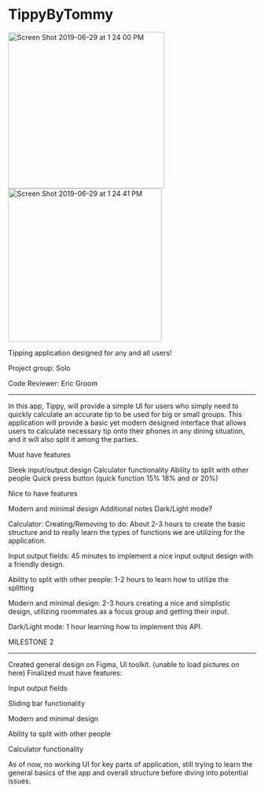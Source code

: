 # TippyByTommy

<img width="318" alt="Screen Shot 2019-06-29 at 1 24 00 PM" src="https://user-images.githubusercontent.com/25494410/60389200-6ef4d880-9a72-11e9-9b15-fb7d5246f758.png">

<img width="312" alt="Screen Shot 2019-06-29 at 1 24 41 PM" src="https://user-images.githubusercontent.com/25494410/60389201-774d1380-9a72-11e9-91aa-106c2a19081d.png">


Tipping application designed for any and all users!

Project group: Solo

Code Reviewer: Eric Groom

---------------------------------------------------------------------------------------------------------

In this app, Tippy, will provide a simple UI for users who simply need to quickly calculate an accurate tip to be used for big or small groups. This application will provide a basic yet modern designed interface that allows users to calculate necessary tip onto their phones in any dining situation, and it will also split it among the parties.

Must have features

Sleek input/output design Calculator functionality Ability to split with other people Quick press button (quick function 15% 18% and or 20%)

Nice to have features

Modern and minimal design Additional notes Dark/Light mode?

Calculator: Creating/Removing to do: About 2-3 hours to create the basic structure and to really learn the types of functions we are utilizing for the application.

Input output fields: 45 minutes to implement a nice input output design with a friendly design.

Ability to split with other people: 1-2 hours to learn how to utilize the splitting

Modern and minimal design: 2-3 hours creating a nice and simplistic design, utilizing roommates as a focus group and getting their input.

Dark/Light mode: 1 hour learning how to implement this API.

MILESTONE 2

---------------------------------------------------------------------------------------------------------

Created general design on Figma, UI toolkit. (unable to load pictures on here) Finalized must have features:

Input output fields

Sliding bar functionality

Modern and minimal design

Ability to split with other people

Calculator functionality

As of now, no working UI for key parts of application, still trying to learn the general basics of the app and overall structure before diving into potential issues.
